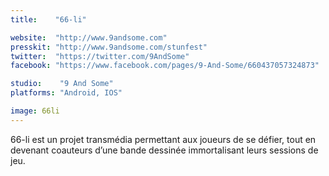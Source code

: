 ```yaml
---
title:    "66-li"

website:  "http://www.9andsome.com"
presskit: "http://www.9andsome.com/stunfest"
twitter:  "https://twitter.com/9AndSome"
facebook: "https://www.facebook.com/pages/9-And-Some/660437057324873"

studio:    "9 And Some"
platforms: "Android, IOS"

image: 66li
---
```


66-li est un projet transmédia permettant aux joueurs de se défier, tout en devenant coauteurs d’une bande dessinée immortalisant leurs sessions de jeu.
